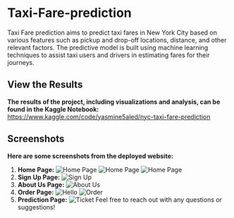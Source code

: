 # Taxi-Fare-prediction
 Taxi Fare prediction aims to predict taxi fares in New York City based on various features such as pickup and drop-off locations, distance, and other relevant factors. The predictive model is built using machine learning techniques to assist taxi users and drivers in estimating fares for their journeys.
## View the Results
**The results of the project, including visualizations and analysis, can be found in the Kaggle Notebook:**
https://www.kaggle.com/code/yasmine5aled/nyc-taxi-fare-prediction 
## Screenshots
**Here are some screenshots from the deployed website:**
1. **Home Page:**
![Home Page](https://github.com/Yasmine-Khaled/Taxi-Fare-prediction/assets/89998528/7af59936-58a0-4168-b680-c1e06226a509)
![Home Page](https://github.com/Yasmine-Khaled/Taxi-Fare-prediction/assets/89998528/c2dfc8b9-0fd1-4aa2-9317-87a6fe870349)
![Home Page](https://github.com/Yasmine-Khaled/Taxi-Fare-prediction/assets/89998528/a5f4277a-ed03-4445-9d4d-6253ee86791c)
3. **Sign Up Page:**
![Sign Up](https://github.com/Yasmine-Khaled/Taxi-Fare-prediction/assets/89998528/db86bc82-6e6a-441e-9496-a8f6ab0eea78)
5. **About Us Page:**
![About Us](https://github.com/Yasmine-Khaled/Taxi-Fare-prediction/assets/89998528/1b653ea6-9138-46e8-89b0-639397c5b01c)
7. **Order Page:**
![Hello](https://github.com/Yasmine-Khaled/Taxi-Fare-prediction/assets/89998528/7962d104-df19-4fef-aec2-4adafe15ffd5)
![Order](https://github.com/Yasmine-Khaled/Taxi-Fare-prediction/assets/89998528/345ad5ac-a35d-45c4-8a48-97a52b4bd486)
9. **Prediction Page:**
![Ticket](https://github.com/Yasmine-Khaled/Taxi-Fare-prediction/assets/89998528/0a8f014a-ca59-42a3-9377-e34b9a399929)
Feel free to reach out with any questions or suggestions!
